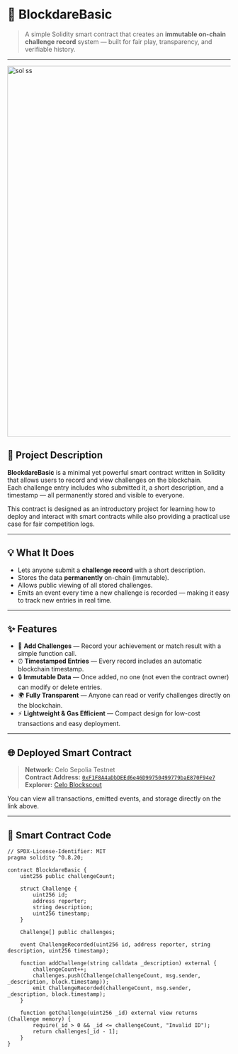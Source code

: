 # 🧱 BlockdareBasic

> A simple Solidity smart contract that creates an **immutable on-chain challenge record** system — built for fair play, transparency, and verifiable history.

---
<img width="1502" height="836" alt="sol ss" src="https://github.com/user-attachments/assets/ed81b6e7-4a93-4d97-91a3-59f3171aa6dd" />



## 📖 Project Description

**BlockdareBasic** is a minimal yet powerful smart contract written in Solidity that allows users to record and view challenges on the blockchain.  
Each challenge entry includes who submitted it, a short description, and a timestamp — all permanently stored and visible to everyone.

This contract is designed as an introductory project for learning how to deploy and interact with smart contracts while also providing a practical use case for fair competition logs.

---

## 💡 What It Does

- Lets anyone submit a **challenge record** with a short description.  
- Stores the data **permanently** on-chain (immutable).  
- Allows public viewing of all stored challenges.  
- Emits an event every time a new challenge is recorded — making it easy to track new entries in real time.

---

## ✨ Features

- 🧾 **Add Challenges** — Record your achievement or match result with a simple function call.  
- ⏰ **Timestamped Entries** — Every record includes an automatic blockchain timestamp.  
- 🔒 **Immutable Data** — Once added, no one (not even the contract owner) can modify or delete entries.  
- 🌍 **Fully Transparent** — Anyone can read or verify challenges directly on the blockchain.  
- ⚡ **Lightweight & Gas Efficient** — Compact design for low-cost transactions and easy deployment.  

---

## 🌐 Deployed Smart Contract

> **Network:** Celo Sepolia Testnet  
> **Contract Address:** [`0xF1F8A4aDbDEEd6e46D99750499779baE870F94e7`](https://celo-sepolia.blockscout.com/address/0xF1F8A4aDbDEEd6e46D99750499779baE870F94e7)  
> **Explorer:** [Celo Blockscout](https://celo-sepolia.blockscout.com)

You can view all transactions, emitted events, and storage directly on the link above.

---

## 🧠 Smart Contract Code

```solidity
// SPDX-License-Identifier: MIT
pragma solidity ^0.8.20;

contract BlockdareBasic {
    uint256 public challengeCount;

    struct Challenge {
        uint256 id;
        address reporter;
        string description;
        uint256 timestamp;
    }

    Challenge[] public challenges;

    event ChallengeRecorded(uint256 id, address reporter, string description, uint256 timestamp);

    function addChallenge(string calldata _description) external {
        challengeCount++;
        challenges.push(Challenge(challengeCount, msg.sender, _description, block.timestamp));
        emit ChallengeRecorded(challengeCount, msg.sender, _description, block.timestamp);
    }

    function getChallenge(uint256 _id) external view returns (Challenge memory) {
        require(_id > 0 && _id <= challengeCount, "Invalid ID");
        return challenges[_id - 1];
    }
}
